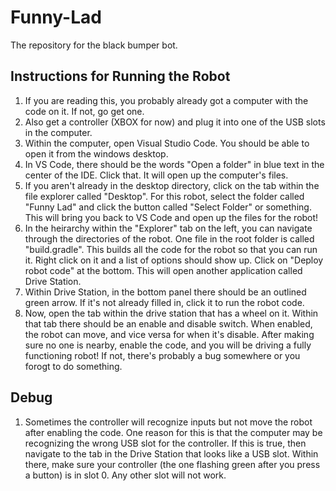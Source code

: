 # Funny-Lad
The repository for the black bumper bot.

## Instructions for Running the Robot
1. If you are reading this, you probably already got a computer with the code on it. If not, go get one.
2. Also get a controller (XBOX for now) and plug it into one of the USB slots in the computer.
3. Within the computer, open Visual Studio Code. You should be able to open it from the windows desktop.
4. In VS Code, there should be the words "Open a folder" in blue text in the center of the IDE. Click that. It will open up the computer's files.
5. If you aren't already in the desktop directory, click on the tab within the file explorer called "Desktop". For this robot, select the folder called "Funny Lad" and click the button called "Select Folder" or something. This will bring you back to VS Code and open up the files for the robot!
6. In the heirarchy within the "Explorer" tab on the left, you can navigate through the directories of the robot. One file in the root folder is called "build.gradle". This builds all the code for the robot so that you can run it. Right click on it and a list of options should show up. Click on "Deploy robot code" at the bottom. This will open another application called Drive Station.
7. Within Drive Station, in the bottom panel there should be an outlined green arrow. If it's not already filled in, click it to run the robot code.
8. Now, open the tab within the drive station that has a wheel on it. Within that tab there should be an enable and disable switch. When enabled, the robot can move, and vice versa for when it's disable. After making sure no one is nearby, enable the code, and you will be driving a fully functioning robot! If not, there's probably a bug somewhere or you forogt to do something.

## Debug
1. Sometimes the controller will recognize inputs but not move the robot after enabling the code. One reason for this is that the computer may be recognizing the wrong USB slot for the controller. If this is true, then navigate to the tab in the Drive Station that looks like a USB slot. Within there, make sure your controller (the one flashing green after you press a button) is in slot 0. Any other slot will not work. 
